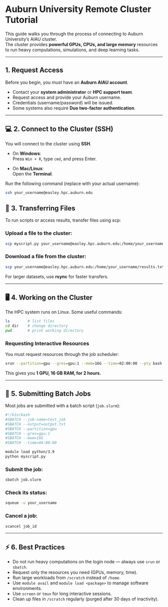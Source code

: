 # Auburn University Remote Cluster Tutorial

This guide walks you through the process of connecting to Auburn University’s AIAU cluster.  
The cluster provides **powerful GPUs, CPUs, and large memory** resources to run heavy computations, simulations, and deep learning tasks.

---

## 1. Request Access
Before you begin, you must have an **Auburn AIAU account**.

- Contact your **system administrator** or **HPC support team**.  
- Request access and provide your Auburn username.  
- Credentials (username/password) will be issued.  
- Some systems also require **Duo two-factor authentication**.

---

## 💻 2. Connect to the Cluster (SSH)
You will connect to the cluster using **SSH**.

- On **Windows**:  
  Press `Win + R`, type `cmd`, and press Enter.  

- On **Mac/Linux**:  
  Open the **Terminal**.

Run the following command (replace with your actual username):

```bash
ssh your_username@easley.hpc.auburn.edu

```
## 📂 3. Transferring Files

To run scripts or access results, transfer files using scp:

### Upload a file to the cluster:
```bash
scp myscript.py your_username@easley.hpc.auburn.edu:/home/your_username/
```

### Download a file from the cluster:
```bash
scp your_username@easley.hpc.auburn.edu:/home/your_username/results.txt .
```

For larger datasets, use **rsync** for faster transfers.

---

## 🖥️ 4. Working on the Cluster

The HPC system runs on Linux. Some useful commands:

```bash
ls        # list files
cd dir    # change directory
pwd       # print working directory
```

### Requesting Interactive Resources

You must request resources through the job scheduler:

```bash
srun --partition=gpu --gres=gpu:1 --mem=16G --time=02:00:00 --pty bash
```

This gives you **1 GPU, 16 GB RAM, for 2 hours.**

---

## 📜 5. Submitting Batch Jobs

Most jobs are submitted with a batch script (`job.slurm`):

```bash
#!/bin/bash
#SBATCH --job-name=test_job
#SBATCH --output=output.txt
#SBATCH --partition=gpu
#SBATCH --gres=gpu:1
#SBATCH --mem=16G
#SBATCH --time=04:00:00

module load python/3.9
python myscript.py
```

### Submit the job:
```bash
sbatch job.slurm
```

### Check its status:
```bash
squeue -u your_username
```

### Cancel a job:
```bash
scancel job_id
```

---

## ⚡ 6. Best Practices

- Do not run heavy computations on the login node — always use `srun` or `sbatch`.
- Request only the resources you need (GPUs, memory, time).
- Run large workloads from `/scratch` instead of `/home`.
- Use `module avail` and `module load <package>` to manage software environments.
- Use `screen` or `tmux` for long interactive sessions.
- Clean up files in `/scratch` regularly (purged after 30 days of inactivity).
